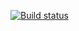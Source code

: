[![Build status](https://ci.appveyor.com/api/projects/status/dpu8d5fhjm92man9?svg=true)](https://ci.appveyor.com/project/artem4ik002/aqa1-2-3-postman-echo)